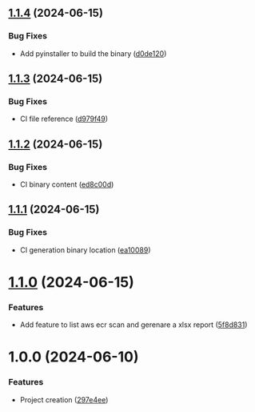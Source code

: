 ## [1.1.4](https://github.com/cristiancw/secure-image-report/compare/v1.1.3...v1.1.4) (2024-06-15)


### Bug Fixes

* Add pyinstaller to build the binary ([d0de120](https://github.com/cristiancw/secure-image-report/commit/d0de1205b6b5a82b440cade80996d5ff9c28fe93))

## [1.1.3](https://github.com/cristiancw/secure-image-report/compare/v1.1.2...v1.1.3) (2024-06-15)


### Bug Fixes

* CI file reference ([d979f49](https://github.com/cristiancw/secure-image-report/commit/d979f49d1901b739cf8676847dbee1d5d79eb9be))

## [1.1.2](https://github.com/cristiancw/secure-image-report/compare/v1.1.1...v1.1.2) (2024-06-15)


### Bug Fixes

* CI binary content ([ed8c00d](https://github.com/cristiancw/secure-image-report/commit/ed8c00d50f07e014dbdb0eb3fea99d43a2f7da75))

## [1.1.1](https://github.com/cristiancw/secure-image-report/compare/v1.1.0...v1.1.1) (2024-06-15)


### Bug Fixes

* CI generation binary location ([ea10089](https://github.com/cristiancw/secure-image-report/commit/ea1008977df71606a508aba2fd3ac8ecdab9c077))

# [1.1.0](https://github.com/cristiancw/secure-image-report/compare/v1.0.0...v1.1.0) (2024-06-15)


### Features

* Add feature to list aws ecr scan and gerenare a xlsx report ([5f8d831](https://github.com/cristiancw/secure-image-report/commit/5f8d8311f3b06fc344268552f9f84362f6e66edc))

# 1.0.0 (2024-06-10)


### Features

* Project creation ([297e4ee](https://github.com/cristiancw/secure-image-report/commit/297e4eece88844a4c9d29c4022a6da8b21fcdfe7))
